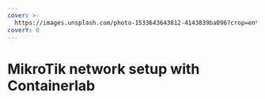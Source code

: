 ```yaml
---
cover: >-
  https://images.unsplash.com/photo-1533643643812-4143839ba096?crop=entropy&cs=srgb&fm=jpg&ixid=M3wxOTcwMjR8MHwxfHNlYXJjaHw1fHxjb250YWluZXJ8ZW58MHx8fHwxNjk5MTYwOTk0fDA&ixlib=rb-4.0.3&q=85
coverY: 0
---
```


# MikroTik network setup with Containerlab

